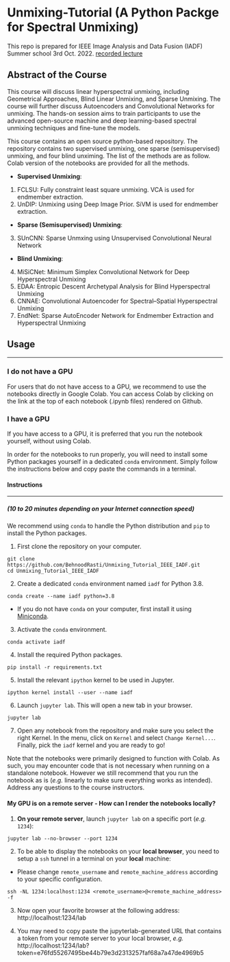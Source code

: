 # Unmixing-Tutorial (A Python Packge for Spectral Unmixing)
This repo is prepared for IEEE Image Analysis and Data Fusion (IADF) Summer school 3rd Oct. 2022. [recorded lecture](https://www.youtube.com/watch?v=9kdmx0GK_FU&ab_channel=IEEEGRSS)

## Abstract of the Course

This course will discuss linear hyperspectral unmixing, including Geometrical Approaches, Blind Linear Unmixing, and Sparse Unmixing. The course will further discuss Autoencoders and Convolutional Networks for unmixing. The hands-on session aims to train participants to use the advanced open-source machine and deep learning-based spectral unmixing techniques and fine-tune the models.

This course contains an open source python-based repository. The repository contains two supervised unmixing, one sparse (semisupervised) unmixing, and four blind unximing. The list of the methods are as follow. Colab version of the notebooks are provided for all the methods. 

* **Supervised Unmixing**:

1. FCLSU: Fully constraint least square unmixing. VCA is used for endmember extraction.
2. UnDIP: Unmixing using Deep Image Prior. SiVM is used for endmember extraction.

* **Sparse (Semisupervised) Unmixing**:

3. SUnCNN: Sparse Unmxing using Unsupervised Convolutional Neural Network

* **Blind Unmixing**:

4. MiSiCNet: Minimum Simplex Convolutional Network for Deep Hyperspectral Unmixing
5. EDAA: Entropic Descent Archetypal Analysis for Blind Hyperspectral Unmixing
6. CNNAE: Convolutional Autoencoder for Spectral–Spatial Hyperspectral Unmixing
7. EndNet: Sparse AutoEncoder Network for Endmember Extraction and Hyperspectral Unmixing


## Usage

---

### I do not have a GPU

For users that do not have access to a GPU, we recommend to use the notebooks directly in Google Colab.
You can access Colab by clicking on the link at the top of each notebook (.ipynb files) rendered on Github.

### I have a GPU

If you have access to a GPU, it is preferred that you run the notebook yourself, without using Colab.

In order for the notebooks to run properly, you will need to install some Python packages yourself in a dedicated `conda` environment.
Simply follow the instructions below and copy paste the commands in a terminal.

#### Instructions

---

##### (10 to 20 minutes depending on your Internet connection speed)

We recommend using `conda` to handle the Python distribution and `pip` to install the Python packages.

1. First clone the repository on your computer.

```
git clone https://github.com/BehnoodRasti/Unmixing_Tutorial_IEEE_IADF.git
cd Unmixing_Tutorial_IEEE_IADF
```

2. Create a dedicated `conda` environment named `iadf` for Python 3.8.

```
conda create --name iadf python=3.8
```

* If you do not have `conda` on your computer, first install it using [Miniconda](https://conda.io/projects/conda/en/latest/user-guide/install/index.html#regular-installation).

3. Activate the `conda` environment.

```
conda activate iadf
```

4. Install the required Python packages.

```
pip install -r requirements.txt
```

5. Install the relevant `ipython` kernel to be used in Jupyter.

```
ipython kernel install --user --name iadf
```

6. Launch `jupyter lab`. This will open a new tab in your browser.

```
jupyter lab
```

7. Open any notebook from the repository and make sure you select the right Kernel. In the menu, click on `Kernel` and select `Change Kernel...`. Finally, pick the `iadf` kernel and you are ready to go!

Note that the notebooks were primarily designed to function with Colab. As such, you may encounter code that is not necessary when running on a standalone notebook. However we still recommend that you run the notebook as is (*e.g.* linearly to make sure everything works as intended). Address any questions to the course instructors.


#### My GPU is on a remote server - How can I render the notebooks locally?

1. **On your remote server**, launch `jupyter lab` on a specific port (*e.g.* `1234`):

```
jupyter lab --no-browser --port 1234
```

2. To be able to display the notebooks on your **local browser**, you need to setup a `ssh` tunnel in a terminal on your **local** machine:

* Please change `remote_username` and `remote_machine_address` according to your specific configuration.

```
ssh -NL 1234:localhost:1234 <remote_username>@<remote_machine_address> -f
```
3. Now open your favorite browser at the following address: http://localhost:1234/lab

4. You may need to copy paste the jupyterlab-generated URL that contains a token from your remote server to your local browser, *e.g.* http://localhost:1234/lab?token=e76fd55267495be44b79e3d2313257faf68a7a47de4969b5
